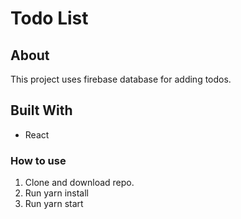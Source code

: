 # Todo List

## About
This project uses firebase database for adding todos.

## Built With
* React  

### How to use 
1. Clone and download repo.
2. Run yarn install
3. Run yarn start



